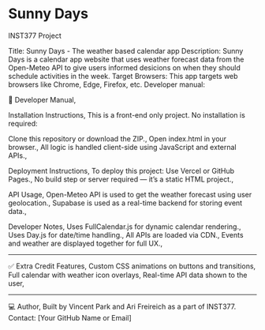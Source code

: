 # Sunny Days

INST377 Project

Title: Sunny Days - The weather based calendar app
Description: Sunny Days is a calendar app website that uses weather forecast data from the Open-Meteo API to give users informed desicions on when they should schedule activities in the week. 
Target Browsers: This app targets web browsers like Chrome, Edge, Firefox, etc. 
Developer manual: 



📄 Developer Manual,

Installation Instructions,
This is a front-end only project. No installation is required:

Clone this repository or download the ZIP.,
Open index.html in your browser.,
All logic is handled client-side using JavaScript and external APIs.,

Deployment Instructions,
To deploy this project:
Use Vercel or GitHub Pages.,
No build step or server required — it’s a static HTML project.,

API Usage,
Open-Meteo API is used to get the weather forecast using user geolocation.,
Supabase is used as a real-time backend for storing event data.,

Developer Notes,
Uses FullCalendar.js for dynamic calendar rendering.,
Uses Day.js for date/time handling.,
All APIs are loaded via CDN.,
Events and weather are displayed together for full UX.,

---

✅ Extra Credit Features,
Custom CSS animations on buttons and transitions,
Full calendar with weather icon overlays,
Real-time API data shown to the user,

---

💻 Author,
Built by Vincent Park and Ari Freireich as a part of INST377.
Contact: [Your GitHub Name or Email]
